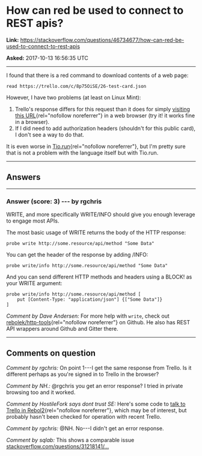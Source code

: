 # How can red be used to connect to REST apis?

**Link:**
<https://stackoverflow.com/questions/46734677/how-can-red-be-used-to-connect-to-rest-apis>

**Asked:** 2017-10-13 16:56:35 UTC

------------------------------------------------------------------------

I found that there is a red command to download contents of a web page:

    read https://trello.com/c/8p75OiSE/26-test-card.json

However, I have two problems (at least on Linux Mint):

1.  Trello\'s response differs for this request than it does for simply
    [visiting this
    URL](https://trello.com/c/8p75OiSE/26-test-card.json){rel="nofollow noreferrer"}
    in a web browser (try it! it works fine in a browser).
2.  If I did need to add authorization headers (shouldn\'t for this
    public card), I don\'t see a way to do that.

It is even worse in
[Tio.run](https://tio.run/##K0pN@f8/KDVFITqWi6soNTFFIaOkpKDYSl@/pCg1JydfLzk/Vz9Z36LA3NQ/M9hV38hMtyS1uEQ3ObEoRS@rOD/v/38A "Red – Try It Online"){rel="nofollow noreferrer"},
but I\'m pretty sure that is not a problem with the language itself but
with Tio.run.

------------------------------------------------------------------------

## Answers

------------------------------------------------------------------------

### Answer (score: 3) --- by rgchris

WRITE, and more specifically WRITE/INFO should give you enough leverage
to engage most APIs.

The most basic usage of WRITE returns the body of the HTTP response:

    probe write http://some.resource/api/method "Some Data"

You can get the header of the response by adding /INFO:

    probe write/info http://some.resource/api/method "Some Data"

And you can send different HTTP methods and headers using a BLOCK! as
your WRITE argument:

    probe write/info http://some.resource/api/method [
        put [Content-Type: "application/json"] {["Some Data"]}
    ]

*Comment by Dave Andersen:* For more help with `write`, check out
[rebolek/http-tools](https://github.com/rebolek/red-tools/blob/master/http-tools.red){rel="nofollow noreferrer"}
on Github. He also has REST API wrappers around Github and Gitter there.

------------------------------------------------------------------------

## Comments on question

*Comment by rgchris:* On point 1---I get the same response from Trello.
Is it different perhaps as you\'re signed in to Trello in the browser?

*Comment by NH.:* \@rgchris you get an error response? I tried in
private browsing too and it worked.

*Comment by HostileFork says dont trust SE:* Here\'s some code to [talk
to Trello in
Rebol2](http://www.codeconscious.com/rebol/articles/basic-trello-interface.html){rel="nofollow noreferrer"},
which may be of interest, but probably hasn\'t been checked for
operation with recent Trello.

*Comment by rgchris:* \@NH. No---I didn\'t get an error response.

*Comment by sqlab:* This shows a comparable issue
[stackoverflow.com/questions/31218141/...](https://stackoverflow.com/questions/31218141/trello-responds-invalid-key "trello responds invalid key")

